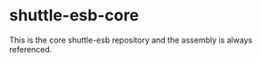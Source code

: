 shuttle-esb-core
================

This is the core shuttle-esb repository and the assembly is always referenced.
